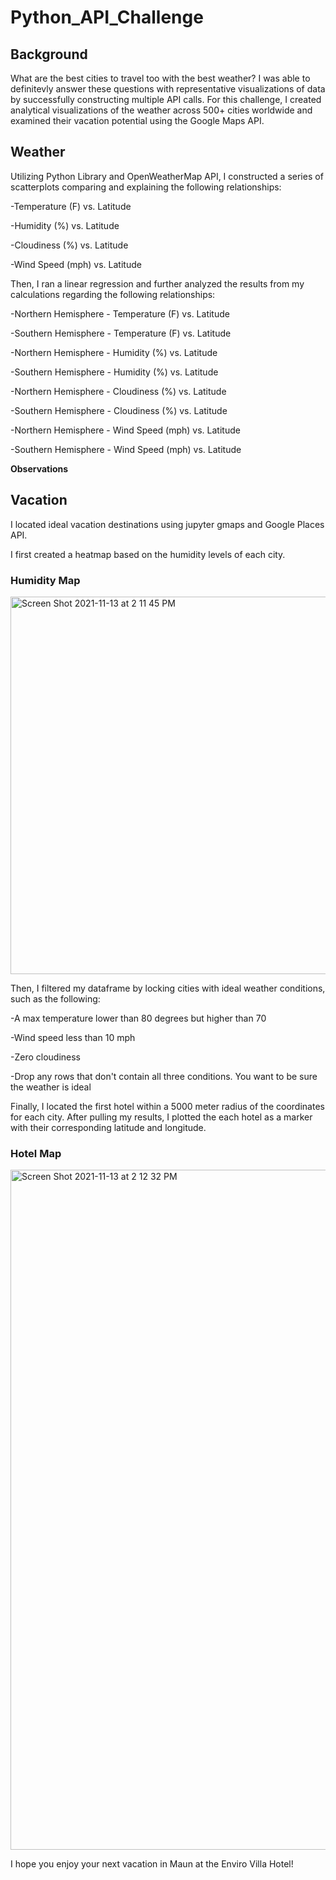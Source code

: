 # Python_API_Challenge

## Background 
What are the best cities to travel too with the best weather? 
I was able to definitevly answer these questions with representative visualizations of data by successfully constructing multiple API calls. For this challenge, I created analytical visualizations of the weather across 500+ cities worldwide and examined their vacation potential using the Google Maps API. 

## Weather
Utilizing Python Library and OpenWeatherMap API, I constructed a series of scatterplots comparing and explaining the following relationships:

-Temperature (F) vs. Latitude

-Humidity (%) vs. Latitude

-Cloudiness (%) vs. Latitude

-Wind Speed (mph) vs. Latitude

Then, I ran a linear regression and further analyzed the results from my calculations regarding the following relationships: 

-Northern Hemisphere - Temperature (F) vs. Latitude

-Southern Hemisphere - Temperature (F) vs. Latitude

-Northern Hemisphere - Humidity (%) vs. Latitude

-Southern Hemisphere - Humidity (%) vs. Latitude

-Northern Hemisphere - Cloudiness (%) vs. Latitude

-Southern Hemisphere - Cloudiness (%) vs. Latitude

-Northern Hemisphere - Wind Speed (mph) vs. Latitude

-Southern Hemisphere - Wind Speed (mph) vs. Latitude

**Observations**

## Vacation
I located ideal vacation destinations using jupyter gmaps and Google Places API. 

I first created a heatmap based on the humidity levels of each city. 
### Humidity Map

<img width="604" alt="Screen Shot 2021-11-13 at 2 11 45 PM" src="https://user-images.githubusercontent.com/86134771/141660542-adf22ffa-dec5-4d68-bf8a-6e954e4b1215.png">

Then, I filtered my dataframe by locking cities with ideal weather conditions, such as the following:

-A max temperature lower than 80 degrees but higher than 70

-Wind speed less than 10 mph

-Zero cloudiness

-Drop any rows that don't contain all three conditions. You want to be sure the weather is ideal

Finally, I located the first hotel within a 5000 meter radius of the coordinates for each city. After pulling my results, I plotted the each hotel as a marker with their corresponding latitude and longitude. 

### Hotel Map
<img width="1088" alt="Screen Shot 2021-11-13 at 2 12 32 PM" src="https://user-images.githubusercontent.com/86134771/141660584-56e318cc-e71d-4272-a708-73f9510805fa.png">

I hope you enjoy your next vacation in Maun at the Enviro Villa Hotel!
